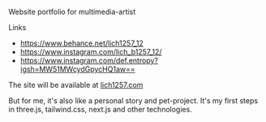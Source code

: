 Website portfolio for multimedia-artist

Links

- https://www.behance.net/lich1257_12
- https://www.instagram.com/lich_b1257_12/
- https://www.instagram.com/def.entropy?igsh=MW51MWcydGpycHQ1aw==

The site will be available at [lich1257.com](http://lich1257.com)

But for me, it's also like a personal story and pet-project.
It's my first steps in three.js, tailwind.css, next.js and other technologies.
